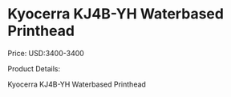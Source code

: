# Kyocerra KJ4B-YH Waterbased Printhead

Price: USD:3400-3400

Product Details:

Kyocerra KJ4B-YH Waterbased Printhead